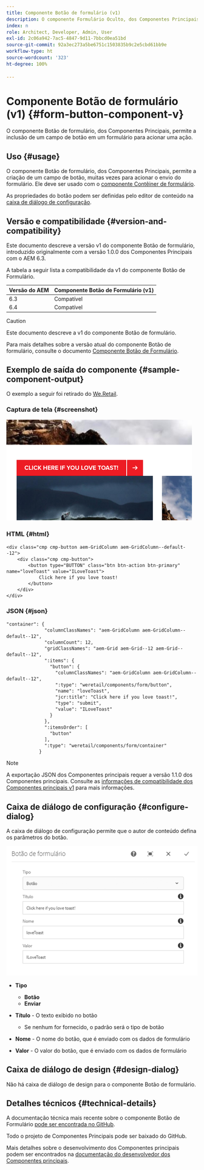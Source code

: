```yaml
---
title: Componente Botão de formulário (v1)
description: O componente Formulário Oculto, dos Componentes Principais, possibilita a inclusão de um campo oculto em um formulário.
index: n
role: Architect, Developer, Admin, User
exl-id: 2c06a942-7ac5-4847-9d11-7bbcd0ea51bd
source-git-commit: 92a3ec273a5be6751c1503835b9c2e5cbd61bb9e
workflow-type: ht
source-wordcount: '323'
ht-degree: 100%

---
```



# Componente Botão de formulário (v1) {#form-button-component-v}

O componente Botão de formulário, dos Componentes Principais, permite a inclusão de um campo de botão em um formulário para acionar uma ação.

## Uso {#usage}

O componente Botão de formulário, dos Componentes Principais, permite a criação de um campo de botão, muitas vezes para acionar o envio do formulário. Ele deve ser usado com o [componente Contêiner de formulário](form-container-v1.md).

As propriedades do botão podem ser definidas pelo editor de conteúdo na [caixa de diálogo de configuração](#configure-dialog).

## Versão e compatibilidade {#version-and-compatibility}

Este documento descreve a versão v1 do componente Botão de formulário, introduzido originalmente com a versão 1.0.0 dos Componentes Principais com o AEM 6.3.

A tabela a seguir lista a compatibilidade da v1 do componente Botão de Formulário.

| Versão do AEM | Componente Botão de Formulário (v1) |
|--- |--- |
| 6.3 | Compatível |
| 6.4 | Compatível |

>[!CAUTION]
>
>Este documento descreve a v1 do componente Botão de formulário.
>
>Para mais detalhes sobre a versão atual do componente Botão de formulário, consulte o documento [Componente Botão de Formulário](/help/components/forms/form-button.md).

## Exemplo de saída do componente {#sample-component-output}

O exemplo a seguir foi retirado do [We.Retail](https://experienceleague.adobe.com/docs/experience-manager-64/developing/bestpractices/we-retail/we-retail.html?lang=pt-BR).

### Captura de tela {#screenshot}

![](/help/assets/chlimage_1-48.png)

### HTML {#html}

```
<div class="cmp cmp-button aem-GridColumn aem-GridColumn--default--12">
    <div class="cmp cmp-button">
        <button type="BUTTON" class="btn btn-action btn-primary" name="loveToast" value="ILoveToast">
            Click here if you love toast!
        </button>
    </div>
</div>
```

### JSON {#json}

```
"container": {
              "columnClassNames": "aem-GridColumn aem-GridColumn--default--12",
              "columnCount": 12,
              "gridClassNames": "aem-Grid aem-Grid--12 aem-Grid--default--12",
              ":items": {
                "button": {
                  "columnClassNames": "aem-GridColumn aem-GridColumn--default--12",
                  ":type": "weretail/components/form/button",
                  "name": "loveToast",
                  "jcr:title": "Click here if you love toast!",
                  "type": "submit",
                  "value": "ILoveToast"
                }
              },
              ":itemsOrder": [
                "button"
              ],
              ":type": "weretail/components/form/container"
            }
```

>[!NOTE]
>
>A exportação JSON dos Componentes principais requer a versão 1.1.0 dos Componentes principais. Consulte as [informações de compatibilidade dos Componentes principais v1](/help/versions.md) para mais informações.

## Caixa de diálogo de configuração {#configure-dialog}

A caixa de diálogo de configuração permite que o autor de conteúdo defina os parâmetros do botão.

![](/help/assets/chlimage_1-49.png)

* **Tipo**
   * **Botão**
   * **Enviar**

* **Título** - O texto exibido no botão
   * Se nenhum for fornecido, o padrão será o tipo de botão

* **Nome** - O nome do botão, que é enviado com os dados de formulário
* **Valor** - O valor do botão, que é enviado com os dados de formulário

## Caixa de diálogo de design {#design-dialog}

Não há caixa de diálogo de design para o componente Botão de formulário.

## Detalhes técnicos {#technical-details}

A documentação técnica mais recente sobre o componente Botão de Formulário [pode ser encontrada no GitHub](https://github.com/adobe/aem-core-wcm-components/tree/master/content/src/content/jcr_root/apps/core/wcm/components/form/button/v1/button).

Todo o projeto de Componentes Principais pode ser baixado do GitHub.

Mais detalhes sobre o desenvolvimento dos Componentes principais podem ser encontrados na [documentação do desenvolvedor dos Componentes principais](/help/developing/overview.md).
